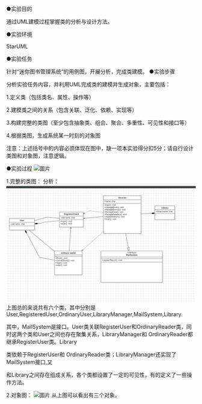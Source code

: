 ●实验目的

通过UML建模过程掌握类的分析与设计方法。

●实验环境

StarUML

●实验任务

针对“迷你图书管理系统”的用例图，开展分析，完成类建模。
●实验步骤

分析实验任务内容，并利用UML完成类的建模并生成对象，主要包括：

1.定义类（包括类名、属性、操作等）

2.建模类之间的关系（包含关联、泛化、依赖、实现等）

3.构建完整的类图（至少包含抽象类、组合、聚合、多重性、可见性和接口等）

4.根据类图，生成系统某一时刻的对象图

注意：上述括号中的内容必须体现在图中，缺一项本实验得分扣5分；请自行设计类图和对象图，注意逻辑。

●实验过程
![圖片]([https://github.com/rgGrpp/1/blob/main/%E5%AE%8C%E6%95%B4%E7%9A%84%E9%A1%9E%E5%9C%96.png](https://github.com/rgGrpp/1/blob/main/%E8%BF%B7%E4%BD%A0%E5%9C%96%E6%9B%B8%E9%A4%A8%E8%A3%A1%E7%B3%BB%E7%B5%B1%E7%94%A8%E4%BE%8B%E5%9C%96.png))

1.完整的类图：
分析：
![圖片](https://github.com/rgGrpp/1/blob/main/%E5%AE%8C%E6%95%B4%E7%9A%84%E9%A1%9E%E5%9C%96.png)
上图总的来说共有六个类，其中分别是User,RegisteredUser,OrdinaryUser,LibraryManager,MailSystem,Library.

其中，MailSystem是接口。User类关联RegisterUser和OrdinaryReader类，同时这两个类和User之间也存在聚集关系，LibraryManager和 OrdinaryReader都继承RegisterUser类。Library

类依赖于RegisterUser和 OrdinaryReader类；LibraryManager还实现了MailSystem接口,又

和Library之间存在组成关系，各个类都设置了一定的可见性，有的定义了一些操作方法。

2.对象图：
![圖片](https://github.dev/rgGrpp/1/blob/main/%E8%BF%B7%E4%BD%A0%E5%9C%96%E6%9B%B8%E9%A4%A8%E8%A3%A1%E7%B3%BB%E7%B5%B1%E7%94%A8%E4%BE%8B%E5%9C%96)
从上图可以看出有三个对象。
